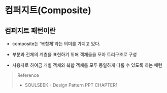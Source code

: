 # 컴퍼지트(Composite)

## 컴퍼지트 패턴이란

- composite는 '복합체'라는 의미를 가지고 있다. 

- 부분과 전체의 계층을 표현하기 위해 객체들을 모아 트리구조로 구성
- 사용자로 하여금 개별 객체와 복합 객체를 모두 동일하게 다룰 수 있도록 하는 패턴























































> Reference
>
> - SOULSEEK - Design Pattern PPT CHAPTER1